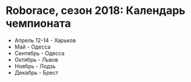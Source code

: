 # Roborace, сезон 2018: Календарь чемпионата

* Апрель 12-14 - Харьков
* Май - Одесса
* Сентябрь - Одесса
* Октябрь - Львов
* Ноябрь - Лодзь
* Декабрь - Брест
